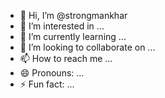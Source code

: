 - 👋 Hi, I’m @strongmankhar
- 👀 I’m interested in ...
- 🌱 I’m currently learning ...
- 💞️ I’m looking to collaborate on ...
- 📫 How to reach me ...
- 😄 Pronouns: ...
- ⚡ Fun fact: ...

<!---
strongmankhar/strongmankhar is a ✨ special ✨ repository because its `README.md` (this file) appears on your GitHub profile.
You can click the Preview link to take a look at your changes.
--->
